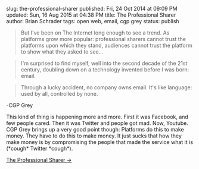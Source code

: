 slug: the-professional-sharer
published: Fri, 24 Oct 2014 at 09:09 PM
updated: Sun, 16 Aug 2015 at 04:38 PM
title: The Professional Sharer
author: Brian Schrader
tags: open web, email, cgp grey
status: publish

> But I've been on The Internet long enough to see a trend. As platforms grow more popular: professional sharers cannot trust the platforms upon which they stand, audiences cannot trust the platform to show what they asked to see...

> I'm surprised to find myself, well into the second decade of the 21st century, doubling down on a technology invented before I was born: email.

> Through a lucky accident, no company owns email. It's like language: used by all, controlled by none.

-CGP Grey

This kind of thing is happening more and more. First it was Facebook, and few people cared. Then it was Twitter and people got mad. Now, Youtube. CGP Grey brings up a very good point though: Platforms do this to make money. They have to do this to make money. It just sucks that how they make money is by compromising the people that made the service what it is (\*cough\* Twitter \*cough\*). 

[The Professional Sharer &#8594;](http://www.cgpgrey.com/blog/the-professional-sharer)